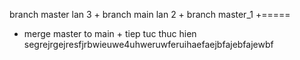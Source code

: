 
branch master lan 3 + branch main lan 2 + branch master_1 +=====
+ merge master to main  + tiep tuc thuc hien
segrejrgejresfjrbwieuwe4uhweruwferuihaefaejbfajebfajewbf
